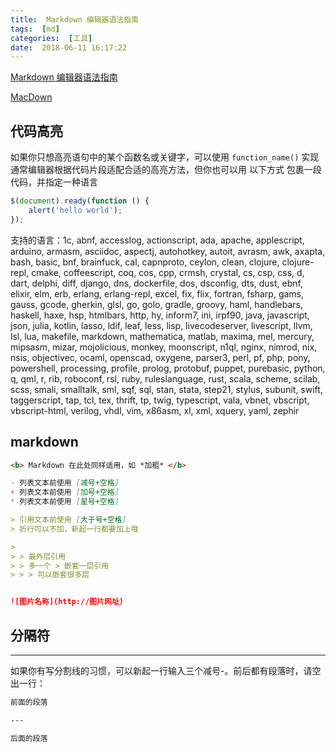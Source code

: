 ```yaml
---
title:  Markdown 编辑器语法指南
tags:  [md]
categories:  [工具]
date:  2018-06-11 16:17:22
---
```





[Markdown 编辑器语法指南](https://segmentfault.com/markdown/)

[MacDown](http://macdown.uranusjr.com/)


## 代码高亮

如果你只想高亮语句中的某个函数名或关键字，可以使用 `function_name()` 实现
通常编辑器根据代码片段适配合适的高亮方法，但你也可以用 以下方式 包裹一段代码，并指定一种语言

``` javascript
$(document).ready(function () {
    alert('hello world');
});

```

>
支持的语言：1c, abnf, accesslog, actionscript, ada, apache, applescript, arduino, armasm, asciidoc, aspectj, autohotkey, autoit, avrasm, awk, axapta, bash, basic, bnf, brainfuck, cal, capnproto, ceylon, clean, clojure, clojure-repl, cmake, coffeescript, coq, cos, cpp, crmsh, crystal, cs, csp, css, d, dart, delphi, diff, django, dns, dockerfile, dos, dsconfig, dts, dust, ebnf, elixir, elm, erb, erlang, erlang-repl, excel, fix, flix, fortran, fsharp, gams, gauss, gcode, gherkin, glsl, go, golo, gradle, groovy, haml, handlebars, haskell, haxe, hsp, htmlbars, http, hy, inform7, ini, irpf90, java, javascript, json, julia, kotlin, lasso, ldif, leaf, less, lisp, livecodeserver, livescript, llvm, lsl, lua, makefile, markdown, mathematica, matlab, maxima, mel, mercury, mipsasm, mizar, mojolicious, monkey, moonscript, n1ql, nginx, nimrod, nix, nsis, objectivec, ocaml, openscad, oxygene, parser3, perl, pf, php, pony, powershell, processing, profile, prolog, protobuf, puppet, purebasic, python, q, qml, r, rib, roboconf, rsl, ruby, ruleslanguage, rust, scala, scheme, scilab, scss, smali, smalltalk, sml, sqf, sql, stan, stata, step21, stylus, subunit, swift, taggerscript, tap, tcl, tex, thrift, tp, twig, typescript, vala, vbnet, vbscript, vbscript-html, verilog, vhdl, vim, x86asm, xl, xml, xquery, yaml, zephir


## markdown

```markdown
<b> Markdown 在此处同样适用，如 *加粗* </b>

- 列表文本前使用 [减号+空格]
+ 列表文本前使用 [加号+空格]
* 列表文本前使用 [星号+空格]

> 引用文本前使用 [大于号+空格]
> 折行可以不加，新起一行都要加上哦

> 
> > 最外层引用
> > 多一个 > 嵌套一层引用
> > > 可以嵌套很多层


![图片名称](http://图片网址)

```

## 分隔符
---

如果你有写分割线的习惯，可以新起一行输入三个减号-。前后都有段落时，请空出一行：

``` markdown
前面的段落

---

后面的段落

```